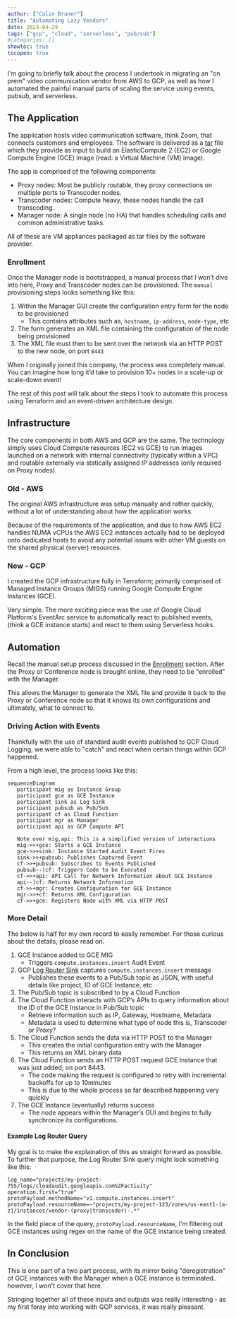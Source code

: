 ```yaml
---
author: ["Colin Bruner"]
title: "Automating Lazy Vendors"
date: 2023-04-29
tags: ["gcp", "cloud", "serverless", "pub/sub"]
#categories: []
showtoc: true
tocopen: true
---
```


I'm going to briefly talk about the process I undertook in migrating an "on prem" video communication vendor from AWS to GCP, as well as how I automated the painful manual parts of scaling the service using events, pubsub, and serverless.

## The Application

The application hosts video communication software, think Zoom, that connects customers and employees. The software is delivered as a [tar][tar] file which they provide as input to build an ElasticCompute 2 (EC2) or Google Compute Engine (GCE) image (read: a Virtual Machine (VM) image).

The app is comprised of the following components:

- Proxy nodes: Most be publicly routable, they proxy connections on multiple ports to Transcoder nodes.
- Transcoder nodes: Compute heavy, these nodes handle the call transcoding.
- Manager node: A single node (no HA) that handles scheduling calls and common administrative tasks.

All of these are VM appliances packaged as tar files by the software provider.

### Enrollment

Once the Manager node is bootstrapped, a manual process that I won’t dive into here, Proxy and Transcoder nodes can be provisioned. The `manual` provisioning steps looks something like this:

1. Within the Manager GUI create the configuration entry form for the node to be provisioned
   - This contains attributes such as, `hostname`, `ip-address`, `node-type`, etc
2. The form generates an XML file containing the configuration of the node being provisioned
3. The XML file must then to be sent over the network via an HTTP POST to the new node, on port `8443`

When I originally joined this company, the process was completely manual. You can imagine how long it’d take to provision 10+ nodes in a scale-up or scale-down event!

The rest of this post will talk about the steps I took to automate this process using Terraform and an event-driven architecture design.

## Infrastructure

The core components in both AWS and GCP are the same. The technology simply uses Cloud Compute resources (EC2 vs GCE) to run images launched on a network with internal connectivity (typically within a VPC) and routable externally via statically assigned IP addresses (only required on Proxy nodes).

### Old - AWS

The original AWS infrastructure was setup manually and rather quickly, without a lot of understanding about how the application works.

Because of the requirements of the application, and due to how AWS EC2 handles NUMA vCPUs the AWS EC2 instances actually had to be deployed onto dedicated hosts to avoid any potential issues with other VM guests on the shared physical (server) resources.

### New - GCP

I created the GCP infrastructure fully in Terraform; primarily comprised of Managed Instance Groups (MIGS) running Google Compute Engine Instances (GCE).

Very simple. The more exciting piece was the use of Google Cloud Platform's EventArc service to automatically react to published events, (think a GCE instance starts) and react to them using Serverless hooks.

## Automation

Recall the manual setup process discussed in the [Enrollment](#enrollment) section. After the Proxy or Conference node is brought online, they need to be "enrolled" with the Manager.

This allows the Manager to generate the XML file and provide it back to the Proxy or Conference node so that it knows its own configurations and ultimately, what to connect to.

### Driving Action with Events

Thankfully with the use of standard audit events published to GCP Cloud Logging, we were able to "catch" and react when certain things within GCP happened.

From a high level, the process looks like this:

```mermaid
sequenceDiagram
   participant mig as Instance Group
   participant gce as GCE Instance
   participant sink as Log Sink
   participant pubsub as Pub/Sub
   participant cf as Cloud Function
   participant mgr as Manager
   participant api as GCP Compute API

   Note over mig,api: This is a simplified version of interactions
   mig->>+gce: Starts a GCE Instance
   gce->>+sink: Instance Started Audit Event Fires
   sink->>+pubsub: Publishes Captured Event
   cf->>+pubsub: Subscribes to Events Published
   pubsub--)cf: Triggers Code to be Executed
   cf->>+api: API Call for Network Information about GCE Instance
   api--)cf: Returns Network Information
   cf->>+mgr: Creates Configuration for GCE Instance
   mgr->>+cf: Returns XML Configuration
   cf->>+gce: Registers Node with XML via HTTP POST
```

### More Detail

The below is half for my own record to easily remember. For those curious about the details, please read on.

1. GCE Instance added to GCE MIG
   - Triggers `compute.instances.insert` Audit Event
1. GCP [Log Router Sink][sink] captures `compute.instances.insert` message
   - Publishes these events to a Pub/Sub topic as JSON, with useful details like project, ID of GCE Instance, etc
1. The Pub/Sub topic is subscribed to by a Cloud Function
1. The Cloud Function interacts with GCP’s APIs to query information about the ID of the GCE Instance in Pub/Sub topic
   - Retrieve information such as IP, Gateway, Hostname, Metadata
   - Metadata is used to determine what type of node this is, Transcoder or Proxy?
1. The Cloud Function sends the data via HTTP POST to the Manager
   - This creates the initial configuration entry with the Manager
   - This returns an XML binary data
1. The Cloud Function sends an HTTP POST request GCE Instance that was just added, on port 8443.
   - The code making the request is configured to retry with incremental backoffs for up to 10minutes
   - This is due to the whole process so far described happening very quickly
1. The GCE Instance (eventually) returns success
   - The node appears within the Manager’s GUI and begins to fully synchronize its configurations.

#### Example Log Router Query

My goal is to make the explaination of this as straight forward as possible. To further that purpose, the Log Router Sink query might look something like this:

```
log_name="projects/my-project-755/logs/cloudaudit.googleapis.com%2Factivity"
operation.first="true"
protoPayload.methodName="v1.compute.instances.insert"
protoPayload.resourceName=~"projects/my-project-123/zones/us-east1-[a-z]/instances/vendor-(proxy|transcoder)-.*"
```

In the field piece of the query, `protoPayload.resourceName`, I'm filtering out GCE instances using regex on the name of the GCE instance being created.

## In Conclusion

This is one part of a two part process, with its mirror being "deregistration" of GCE instances with the Manager when a GCE instance is terminated.. however, I won't cover that here.

Stringing together all of these inputs and outputs was really interesting - as my first foray into working with GCP services, it was really pleasant.

[tar]: https://en.wikipedia.org/wiki/Tar_(computing)
[sink]: https://cloud.google.com/logging/docs/routing/overview#sinks

